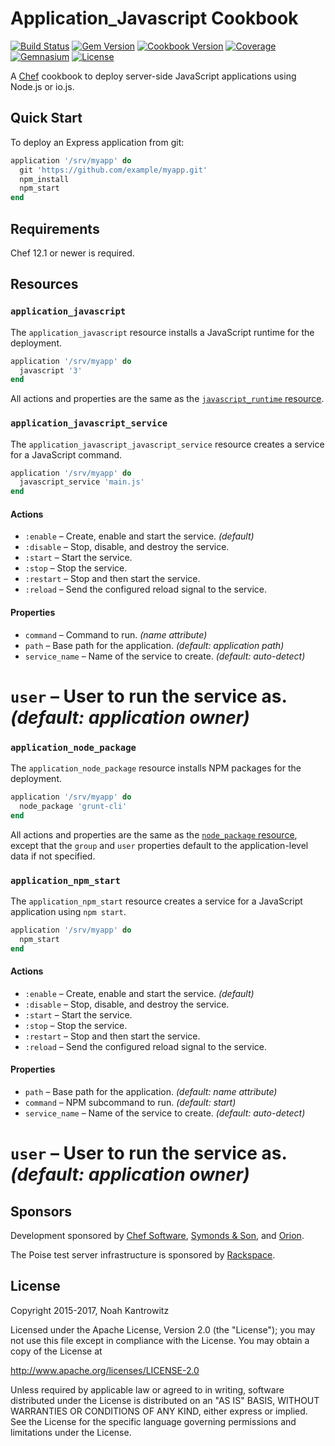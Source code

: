 # Application_Javascript Cookbook

[![Build Status](https://img.shields.io/travis/poise/application_javascript.svg)](https://travis-ci.org/poise/application_javascript)
[![Gem Version](https://img.shields.io/gem/v/poise-application-javascript.svg)](https://rubygems.org/gems/poise-application-javascript)
[![Cookbook Version](https://img.shields.io/cookbook/v/application_javascript.svg)](https://supermarket.chef.io/cookbooks/application_javascript)
[![Coverage](https://img.shields.io/codecov/c/github/poise/application_javascript.svg)](https://codecov.io/github/poise/application_javascript)
[![Gemnasium](https://img.shields.io/gemnasium/poise/application_javascript.svg)](https://gemnasium.com/poise/application_javascript)
[![License](https://img.shields.io/badge/license-Apache_2-blue.svg)](https://www.apache.org/licenses/LICENSE-2.0)

A [Chef](https://www.chef.io/) cookbook to deploy server-side JavaScript
applications using Node.js or io.js.

## Quick Start

To deploy an Express application from git:

```ruby
application '/srv/myapp' do
  git 'https://github.com/example/myapp.git'
  npm_install
  npm_start
end
```

## Requirements

Chef 12.1 or newer is required.

## Resources

### `application_javascript`

The `application_javascript` resource installs a JavaScript runtime for the
deployment.

```ruby
application '/srv/myapp' do
  javascript '3'
end
```

All actions and properties are the same as the [`javascript_runtime` resource](https://github.com/poise/poise-javascript#javascript_runtime).

### `application_javascript_service`

The `application_javascript_javascript_service` resource creates a service for a
JavaScript command.

```ruby
application '/srv/myapp' do
  javascript_service 'main.js'
end
```

#### Actions

* `:enable` – Create, enable and start the service. *(default)*
* `:disable` – Stop, disable, and destroy the service.
* `:start` – Start the service.
* `:stop` – Stop the service.
* `:restart` – Stop and then start the service.
* `:reload` – Send the configured reload signal to the service.

#### Properties

* `command` – Command to run. *(name attribute)*
* `path` – Base path for the application. *(default: application path)*
* `service_name` – Name of the service to create. *(default: auto-detect)*
# `user` – User to run the service as. *(default: application owner)*

### `application_node_package`

The `application_node_package` resource installs NPM packages for the deployment.

```ruby
application '/srv/myapp' do
  node_package 'grunt-cli'
end
```

All actions and properties are the same as the [`node_package` resource](https://github.com/poise/poise-javascript#node_package),
except that the `group` and `user` properties default to the application-level
data if not specified.

### `application_npm_start`

The `application_npm_start` resource creates a service for a JavaScript
application using `npm start`.

```ruby
application '/srv/myapp' do
  npm_start
end
```

#### Actions

* `:enable` – Create, enable and start the service. *(default)*
* `:disable` – Stop, disable, and destroy the service.
* `:start` – Start the service.
* `:stop` – Stop the service.
* `:restart` – Stop and then start the service.
* `:reload` – Send the configured reload signal to the service.

#### Properties

* `path` – Base path for the application. *(default: name attribute)*
* `command` – NPM subcommand to run. *(default: start)*
* `service_name` – Name of the service to create. *(default: auto-detect)*
# `user` – User to run the service as. *(default: application owner)*

## Sponsors

Development sponsored by [Chef Software](https://www.chef.io/), [Symonds & Son](http://symondsandson.com/), and [Orion](https://www.orionlabs.co/).

The Poise test server infrastructure is sponsored by [Rackspace](https://rackspace.com/).

## License

Copyright 2015-2017, Noah Kantrowitz

Licensed under the Apache License, Version 2.0 (the "License");
you may not use this file except in compliance with the License.
You may obtain a copy of the License at

http://www.apache.org/licenses/LICENSE-2.0

Unless required by applicable law or agreed to in writing, software
distributed under the License is distributed on an "AS IS" BASIS,
WITHOUT WARRANTIES OR CONDITIONS OF ANY KIND, either express or implied.
See the License for the specific language governing permissions and
limitations under the License.
